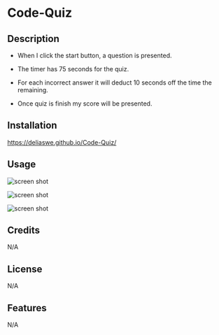 # Code-Quiz
## Description

- When I click the start button, a question is presented.
 
- The timer has 75 seconds for the quiz.

- For each incorrect answer it will deduct 10 seconds off the time the remaining. 

- Once quiz is finish my score will be presented.

## Installation
https://deliaswe.github.io/Code-Quiz/

## Usage

![screen shot](./images/screencapture-deliaswe-github-io-Code-Quiz-2023-04-29-19_54_47.png)

![screen shot](./images/screencapture-deliaswe-github-io-Code-Quiz-2023-04-29-19_55_09.png)

![screen shot](./images/screencapture-deliaswe-github-io-Code-Quiz-2023-04-29-19_55_29.png)

## Credits
N/A
## License
N/A
## Features
N/A

